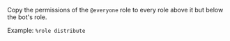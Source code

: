 Copy the permissions of the `@everyone` role to every role above it but below the bot's role.

Example: `%role distribute`
